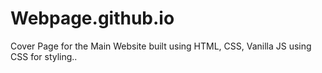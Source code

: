 # Webpage.github.io


Cover Page for the Main Website built using HTML, CSS, Vanilla JS using CSS for styling..
